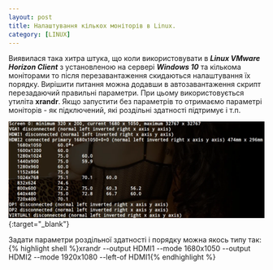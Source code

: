 ```yaml
---
layout: post
title: Налаштування кількох моніторів в Linux.
category: [LINUX]
---
```

Виявилася така хитра штука, що коли використовувати в ***Linux VMware Horizon Client*** з установленою на сервері ***Windows 10*** та кількома моніторами то після перезавантаження скидаються налаштування їх порядку. <!--more-->Вирішити питання можна додавши в автозавантаження скрипт перезадаючий правильні параметри. При цьому використовується утиліта **xrandr**. Якщо запустити без параметрів то отримаємо параметрі моніторів - як підключений, які роздільні здатності підтримує і т.п.

[![xrandr tcm](/assets/media/xrandr-0.webp?style=blog "xrandr")](/assets/media/xrandr-0.webp "install tcm"){:target="_blank"}

Задати параметри роздільної здатності і порядку можна якось типу так:
    {% highlight shell %}xrandr --output HDMI1 --mode 1680x1050 --output HDMI2 --mode 1920x1080 --left-of HDMI1{% endhighlight %}
